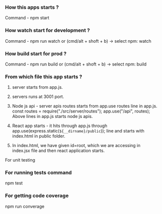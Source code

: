 ### How this apps starts ?
Command - npm start

### How watch start for development ?
Command - npm run watch or (cmd/alt + shoft + b) -> select npm: watch 

### How build start for prod ?
Command - npm run build or (cmd/alt + shoft + b) -> select npm: build 

### From which file this app starts ?
1. server starts from app.js.
2. servers runs at 3001 port.
3. Node js api - server apis routes starts from app.use routes line in app.js.
const routes = require("./src/server/routes");
app.use("/api", routes);
Above lines in app.js starts node js apis.

3. React app starts - it hits through app.js through app.use(express.static(`${__dirname}/public`)); line and starts with index.html in public folder.
4. In index.html, we have given id=root, which we are accessing in index.jsx file and then react application starts.

For unit testing

### For running tests command
npm test

### For getting code coverage
npm run converage 

